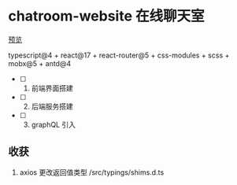# chatroom-website 在线聊天室

[预览](https://sherlocked93.github.io/chatroom-website)

typescript@4 + react@17 + react-router@5 + css-modules + scss + mobx@5 + antd@4

- [ ] 1. 前端界面搭建
- [ ] 2. 后端服务搭建
- [ ] 3. graphQL 引入


## 收获

1. axios 更改返回值类型 /src/typings/shims.d.ts

